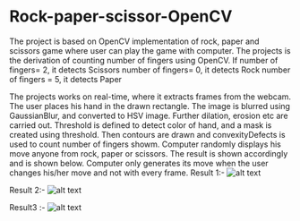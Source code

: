 # Rock-paper-scissor-OpenCV

The project is based on OpenCV implementation of rock, paper and scissors game where user can play the game with computer.
The projects is the derivation of counting number of fingers using OpenCV.
If number of fingers= 2, it detects Scissors
  number of fingers= 0, it detects Rock
  number of fingers = 5, it detects Paper
  
 The projects works on real-time, where it extracts frames from the webcam. The user places his hand in the drawn rectangle.
 The image is blurred using GaussianBlur, and converted to HSV image. Further dilation, erosion etc are carried out. 
 Threshold is defined to detect color of hand, and a mask is created using threshold. Then contours are drawn and convexityDefects is used to count number of fingers showm.
 Computer randomly displays his move anyone from rock, paper or scissors. The result is shown accordingly and is shown below.
 Computer only generates its move when the user changes his/her move and not with every frame.
 Result 1:-
 ![alt text](https://github.com/mdtaha11/main/blob/[branch]/rock.png?raw=true)
 
 Result 2:-
 ![alt text](https://github.com/mdtaha11/main/blob/[branch]/Paper.png?raw=true)
 
 Result3 :-
 ![alt text](https://github.com/mdtaha11/main/blob/[branch]/Scissors.png?raw=true)
